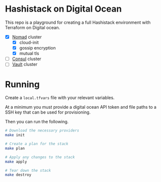 # Hashistack on Digital Ocean

This repo is a playground for creating a full Hashistack environment
with Terraform on Digital ocean.

- [x] [Nomad](https://www.nomadproject.io) cluster
  - [x] cloud-init
  - [x] gossip encryption
  - [x] mutual tls
- [ ] [Consul](https://www.consul.io) cluster
- [ ] [Vault](https://www.vaultproject.io) cluster

# Running

Create a `local.tfvars` file with your relevant variables.

At a minimum you must provide a digital ocean API token and
file paths to a SSH key that can be used for provisioning.

Then you can run the following.

```sh
# Download the necessary providers
make init

# Create a plan for the stack
make plan

# Apply any changes to the stack
make apply

# Tear down the stack
make destroy
```
